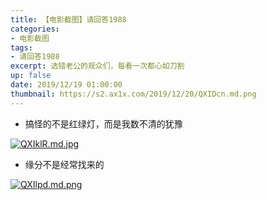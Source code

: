 ```yaml
---
title: 【电影截图】请回答1988
categories:
- 电影截图
tags: 
- 请回答1988
excerpt: 选错老公的观众们，每看一次都心如刀割
up: false
date: 2019/12/19 01:00:00
thumbnail: https://s2.ax1x.com/2019/12/20/QXIDcn.md.png
---
```

- 搞怪的不是红绿灯，而是我数不清的犹豫

[![QXIklR.md.jpg](https://s2.ax1x.com/2019/12/20/QXIklR.md.jpg)](https://imgchr.com/i/QXIklR)

- 缘分不是经常找来的

[![QXIlpd.md.png](https://s2.ax1x.com/2019/12/20/QXIlpd.md.png)](https://imgchr.com/i/QXIlpd) 
